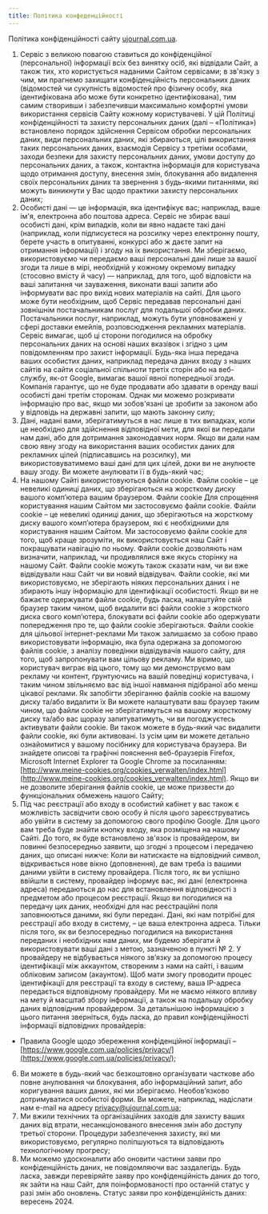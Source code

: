 ```yaml
---
title: Політика конфеденційності
---
```


Політика конфіденційності сайту [ujournal.com.ua](https://ujournal.com.ua).

1. Сервіс з великою повагою ставиться до конфіденційної (персональної) інформації всіх без винятку осіб, які відвідали Сайт, а також тих, хто користується наданими Сайтом сервісами; в зв'язку з чим, ми прагнемо захищати конфіденційність персональних даних (відомостей чи сукупність відомостей про фізичну особу, яка ідентифікована або може бути конкретно ідентифікована), тим самим створивши і забезпечивши максимально комфортні умови використання сервісів Сайту кожному користувачеві. У цій Політиці конфіденційності та захисту персональних даних (далі – «Політика») встановлено порядок здійснення Сервісом обробки персональних даних, види персональних даних, які збираються, цілі використання таких персональних даних, взаємодія Сервісу з третіми особами, заходи безпеки для захисту персональних даних, умови доступу до персональних даних, а також, контактна інформація для користувача щодо отримання доступу, внесення змін, блокування або видалення своїх персональних даних та звернення з будь-якими питаннями, які можуть виникнути у Вас щодо практики захисту персональних даних;
2. Особисті дані — це інформація, яка ідентифікує вас; наприклад, ваше ім'я, електронна або поштова адреса. Сервіс не збирає ваші особисті дані, крім випадків, коли ви явно надаєте такі дані (наприклад, коли підписуєтеся на розсилку через електронну пошту, берете участь в опитуванні, конкурсі або ж даєте запит на отримання інформації) і згоду на їх використання. Ми зберігаємо, використовуємо чи передаємо ваші персональні дані лише за вашої згоди та лише в мірі, необхідній у кожному окремому випадку (стосовно вмісту й часу) — наприклад, для того, щоб відповісти на ваші запитання чи зауваження, виконати ваші запити або інформувати вас про вихід нових матеріалів на сайті. Для цього може бути необхідним, щоб Сервіс передавав персональні дані зовнішнім постачальникам послуг для подальшої обробки даних. Постачальники послуг, наприклад, можуть бути уповноважені у сфері доставки емейлів, розповсюдження рекламних матеріалів. Сервіс вимагає, щоб ці сторони погодилися на обробку персональних даних на основі наших вказівок і згідно з цим повідомленням про захист інформації. Будь-яка інша передача ваших особистих даних, наприклад передача даних входу з наших сайтів на сайти соціальної спільноти третіх сторін або на веб-службу, як-от Google, вимагає вашої явної попередньої згоди. Компанія гарантує, що не буде продавати або здавати в оренду ваші особисті дані третім сторонам. Однак ми можемо розкривати інформацію про вас, якщо ми зобов'язані це зробити за законом або у відповідь на державні запити, що мають законну силу;
3. Дані, надані вами, зберігатимуться в нас лише в тих випадках, коли це необхідно для здійснення відповідної мети, для якої ви передали нам дані, або для дотримання законодавчих норм. Якщо ви дали нам свою явну згоду на використання ваших особистих даних для рекламних цілей (підписавшись на розсилку), ми використовуватимемо ваші дані для цих цілей, доки ви не анулюєте вашу згоду. Ви можете анулювати її в будь-який час;
4. На нашому Сайті використовуються файли cookie. Файли cookie – це невеликі одиниці даних, що зберігаються на жорсткому диску вашого комп’ютера вашим браузером. Файли cookie Для спрощення користування нашим Сайтом ми застосовуємо файли cookie. Файли cookie – це невеликі одиниці даних, що зберігаються на жорсткому диску вашого комп’ютера браузером, які є необхідними для користування нашим Сайтом. Ми застосовуємо файли cookie для того, щоб краще зрозуміти, як використовується наш Сайт і покращувати навігацію по ньому. Файли cookie дозволяють нам визначити, наприклад, чи продивлялися вже якусь сторінку на нашому Сайт. Файли cookie можуть також сказати нам, чи ви вже відвідували наш Сайт чи ви новий відвідувач. Файли cookie, які ми використовуємо, не зберігають ніяких персональних даних і не збирають іншу інформацію для ідентифікації особистості. Якщо ви не бажаєте одержувати файли cookie, будь ласка, налаштуйте свій браузер таким чином, щоб видалити всі файли cookie з жорсткого диска свого комп’ютера, блокувати всі файли cookie або одержувати попередження про те, що файли cookie зберігаються. Файли cookie для цільової інтернет-реклами Ми також залишаємо за собою право використовувати інформацію, яка була одержана за допомогою файлів cookie, з аналізу поведінки відвідувачів нашого сайту, для того, щоб запропонувати вам цільову рекламу. Ми віримо, що користувач виграє від цього, тому що ми демонструємо вам рекламу чи контент, ґрунтуючись на вашій поведінці користувача, і таким чином звільняємо вас від іншої навмання підібраної або менш цікавої реклами. Як запобігти зберіганню файлів cookie на вашому диску та/або видалити їх Ви можете налаштувати ваш браузер таким чином, що файли cookie не зберігатимуться на вашому жорсткому диску та/або вас щоразу запитуватимуть, чи ви погоджуєтесь активувати файли cookie. Ви також можете в будь-який час видалити файли cookie, які були активовані. Із усім цим ви можете детально ознайомитися у вашому посібнику для користувача браузера. Ви знайдете описові та графічні пояснення веб-браузерів Firefox, Microsoft Internet Explorer та Google Chrome за посиланням: [http://www.meine-cookies.org/cookies_verwalten/index.html](http://www.meine-cookies.org/cookies_verwalten/index.html). Якщо ви не дозволите зберігання файлів cookie, це може призвести до функціональних обмежень нашого Сайту;
5. Під час реєстрації або входу в особистий кабінет у вас також є можливість засвідчити свою особу й після цього зареєструватись або увійти в систему за допомогою свого профілю Google. Для цього вам треба буде знайти кнопку входу, яка розміщена на нашому Сайті. До того, як буде встановлено зв'язок із провайдером, ви повинні безпосередньо заявити, що згодні з процесом і передачею даних, що описані нижче: Коли ви натискаєте на відповідний символ, відкривається нове вікно (доповнення), де вам треба із вашими даними увійти в систему провайдера. Після того, як ви успішно ввійшли в систему, провайдер інформує вас, які дані (електронна адреса) передаються до нас для встановлення відповідності з предметом або процесом реєстрації. Якщо ви погодилися на передачу цих даних, необхідні для нас реєстраційні поля заповнюються даними, які були передані. Дані, які нам потрібні для реєстрації або входу в систему, – це ваша електронна адреса. Тільки після того, як ви безпосередньо погодилися на використання переданих і необхідних нам даних, ми будемо зберігати й використовувати ваші дані з метою, зазначеною в пункті № 2. У провайдеру не відбувається ніякого зв’язку за допомогою процесу ідентифікації між аккаунтом, створеним з нами на сайті, і вашим обліковим записом (акаунтом). Щоб мати змогу проводити процес ідентифікації для реєстрації та входу в систему, ваша IP-адреса передається відповідному провайдеру. Ми не маємо ніякого впливу на мету й масштаб збору інформації, а також на подальшу обробку даних відповідним провайдером. За детальнішою інформацією з цього питання зверніться, будь ласка, до правил конфіденційності інформації відповідних провайдерів:
  - Правила Google щодо збереження конфіденційної інформації – [https://www.google.com.ua/policies/privacy/](https://www.google.com.ua/policies/privacy/);
6. Ви можете в будь-який час безкоштовно організувати часткове або повне анулювання чи блокування, або інформаційний запит, або коригування ваших даних, які ми зберігаємо. Необов’язково дотримуватися особистої форми. Ви можете, наприклад, надіслати нам e-mail на адресу [privacy@ujournal.com.ua](mailto:privacy@ujournal.com.ua);
7. Ми вжили технічних та організаційних заходів для захисту ваших даних від втрати, несанкціонованого внесення змін або доступу третьої сторони. Процедури забезпечення захисту, які ми використовуємо, регулярно поліпшуються та відповідають технологічному прогресу;
8. Ми можемо удосконалити або оновити частини заяви про конфіденційність даних, не повідомляючи вас заздалегідь. Будь ласка, завжди перевіряйте заяву про конфіденційність даних до того, як зайти на наш Сайт, для поінформованості про останній статус у разі змін або оновлень. Статус заяви про конфіденційність даних: вересень 2024.

